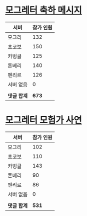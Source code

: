 # [모그레터 축하 메시지](./Event250701_v7_2_10th_moogleletter0.md)

|서버|참가 인원|
|-|-|
|모그리|132|
|초코보|150|
|카벙클|125|
|톤베리|140|
|펜리르|126|
|서버 없음|0|
|||
|**댓글 합계**|**673**|


# [모그레터 모험가 사연](./Event250701_v7_2_10th_moogleletter1.md)

|서버|참가 인원|
|-|-|
|모그리|102|
|초코보|110|
|카벙클|143|
|톤베리|90|
|펜리르|86|
|서버 없음|0|
|||
|**댓글 합계**|**531**|


